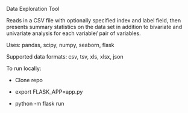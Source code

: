 Data Exploration Tool

Reads in a CSV file with optionally specified index and label field, then presents summary statistics on the data set in addition to bivariate and univariate analysis for each variable/ pair of variables.

Uses: pandas, scipy, numpy, seaborn, flask

Supported data formats: csv, tsv, xls, xlsx, json


To run locally:

- Clone repo

- export FLASK_APP=app.py

- python -m flask run
